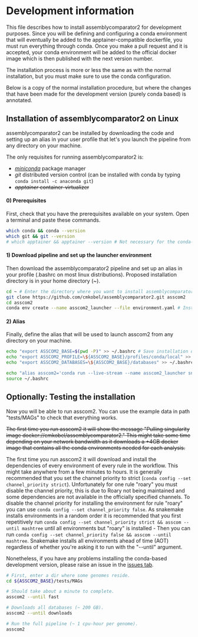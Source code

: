 # Development information

This file describes how to install assemblycomparator2 for development purposes. Since you will be defining and configuring a conda environment that will eventually be added to the apptainer-compatible dockerfile, you must run everything through conda. Once you make a pull request and it is accepted, your conda environment will be added to the official docker image which is then published with the next version number.

The installation process is more or less the same as with the normal installation, but you must make sure to use the conda configuration. 

Below is a copy of the normal installation procedure, but where the changes that have been made for the development version (purely conda based) is annotated.

## Installation of assemblycomparator2 on Linux

assemblycomparator2 can be installed by downloading the code and setting up an alias in your user profile that let's you launch the pipeline from any directory on your machine.

The only requisites for running assemblycomparator2 is:
  - [*miniconda*](https://docs.conda.io/projects/conda/en/latest/user-guide/install/linux.html) package manager
  - *git* distributed version control (can be installed with conda by typing `conda install -c anaconda git`)
  - ~~*apptainer* container-virtualizer~~


#### 0) Prerequisites

First, check that you have the prerequisites available on your system. Open a terminal and paste these commands. 

```bash
which conda && conda --version
which git && git --version
# which apptainer && apptainer --version # Not necessary for the conda-based development version.
```

#### 1) Download pipeline and set up the launcher environment

Then download the assemblycomparator2 pipeline and set up an alias in your profile (.bashrc on most linux distributions). Proposed installation directory is in your home directory (\~).

```bash
cd ~ # Enter the directory where you want to install assemblycomparator2.
git clone https://github.com/cmkobel/assemblycomparator2.git asscom2
cd asscom2
conda env create --name asscom2_launcher --file environment.yaml # Installs snakemake and mamba in an environment named "asscom2_launcher".

```


#### 2) Alias

Finally, define the alias that will be used to launch asscom2 from any directory on your machine.

```bash
echo "export ASSCOM2_BASE=$(pwd -P)" >> ~/.bashrc # Save installation directory. 
echo "export ASSCOM2_PROFILE=\${ASSCOM2_BASE}/profiles/conda/local" >> ~/.bashrc # Define profile selection. # Different in the development version.
echo "export ASSCOM2_DATABASES=\${ASSCOM2_BASE}/databases" >> ~/.bashrc # Define database base directory.

echo "alias asscom2='conda run --live-stream --name asscom2_launcher snakemake --snakefile \${ASSCOM2_BASE}/snakefile --profile \${ASSCOM2_PROFILE} --configfile \${ASSCOM2_BASE}/config.yaml'" >> ~/.bashrc
source ~/.bashrc

```



## Optionally: Testing the installation

Now you will be able to run asscom2. You can use the example data in path "tests/MAGs" to check that everything works. 

~~The first time you run asscom2 it will show the message "Pulling singularity image docker://cmkobel/assemblycomparator2." This might take some time depending on your network bandwidth as it downloads a +4GB docker image that contains all the conda environments needed for each analysis.~~ 

The first time you run asscom2 it will download and install the dependencies of every environment of every rule in the workflow. This might take anywhere from a few minutes to hours. It is generally recommended that you set the channel priority to strict (`conda config --set channel_priority strict`). Unfortunately for one rule "roary" you must disable the channel priority, this is due to Roary not being maintained and some dependencies are not available in the officially specified channels. To disable the channel priority for installing the environment for rule "roary" you can use `conda config --set channel_priority false`. As snakemake installs environments in a random order it is recommended that you first repetitively run `conda config --set channel_priority strict && asscom --until mashtree` until all environments but "roary" is installed - Then you can run `conda config --set channel_priority false && asscom --until mashtree`. Snakemake installs all environments ahead of time (AOT) regardless of whether you're asking it to run with the "--until" argument.

Nonetheless, if you have any problems installing the conda-based development version, please raise an issue in the [issues tab](https://github.com/cmkobel/assemblycomparator2/issues).

```bash
# First, enter a dir where some genomes reside.
cd ${ASSCOM2_BASE}/tests/MAGs

# Should take about a minute to complete.
asscom2 --until fast

# Downloads all databases (~ 200 GB).
asscom2 --until downloads

# Run the full pipeline (~ 1 cpu-hour per genome).
asscom2
```
